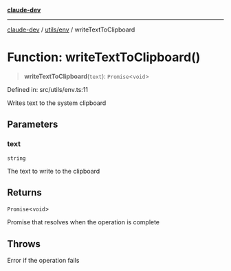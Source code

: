[**claude-dev**](../../../README.md)

***

[claude-dev](../../../README.md) / [utils/env](../README.md) / writeTextToClipboard

# Function: writeTextToClipboard()

> **writeTextToClipboard**(`text`): `Promise`\<`void`\>

Defined in: src/utils/env.ts:11

Writes text to the system clipboard

## Parameters

### text

`string`

The text to write to the clipboard

## Returns

`Promise`\<`void`\>

Promise that resolves when the operation is complete

## Throws

Error if the operation fails
